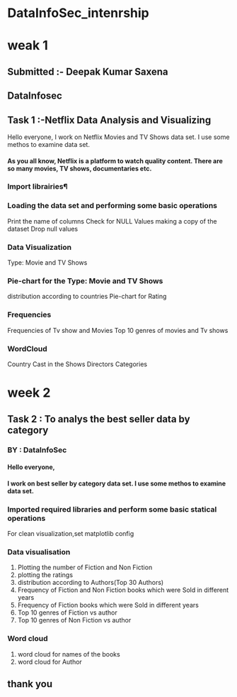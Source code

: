 # DataInfoSec_intenrship

# weak 1

## Submitted :- Deepak Kumar Saxena
## DataInfosec
## Task 1 :-Netflix Data Analysis and Visualizing
Hello everyone,
I work on Netflix Movies and TV Shows data set. I use some methos to examine data set.
#### As you all know, Netflix is a platform to watch quality content. There are so many movies, TV shows, documentaries etc.

### Import librairies¶
### Loading the data set and performing some basic operations
Print the name of columns
Check for NULL Values
making a copy of the dataset
Drop null values

### Data Visualization
Type: Movie and TV Shows
### Pie-chart for the Type: Movie and TV Shows
distribution according to countries
Pie-chart for Rating

### Frequencies 
Frequencies of Tv show and Movies
Top 10 genres of movies and Tv shows

### WordCloud
Country
Cast in the Shows
Directors
Categories

# week 2 
## Task 2 : To analys the best seller data by category
### BY : DataInfoSec
#### Hello everyone,
#### I work on best seller by category data set. I use some methos to examine data set.

### Imported required libraries and perform some basic statical operations
For clean visualization,set matplotlib config

### Data visualisation
1. Plotting the number of Fiction and Non Fiction
2. plotting the ratings
3. distribution according to Authors(Top 30 Authors)
4. Frequency of Fiction and Non Fiction books which were Sold in different years
5. Frequency of Fiction books which were Sold in different years
6. Top 10 genres of Fiction vs author
7. Top 10 genres of Non Fiction vs author

### Word cloud
1. word cloud for names of the books
2. word cloud for Author 

## thank you


